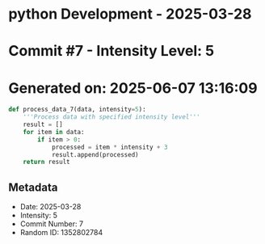 ﻿# python Development - 2025-03-28
# Commit #7 - Intensity Level: 5
# Generated on: 2025-06-07 13:16:09
```python
def process_data_7(data, intensity=5):
    '''Process data with specified intensity level'''
    result = []
    for item in data:
        if item > 0:
            processed = item * intensity + 3
            result.append(processed)
    return result
```
## Metadata
- Date: 2025-03-28
- Intensity: 5
- Commit Number: 7
- Random ID: 1352802784
